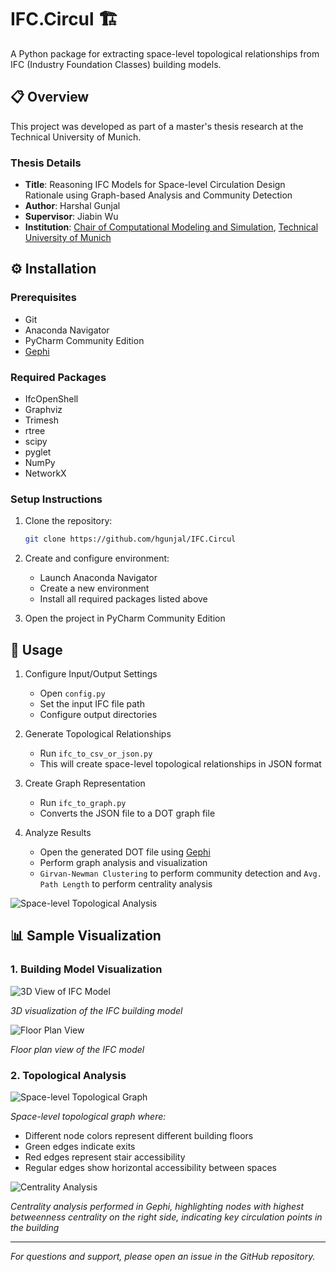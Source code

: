 # IFC.Circul 🏗️

A Python package for extracting space-level topological relationships from IFC (Industry Foundation Classes) building models.

## 📋 Overview

This project was developed as part of a master's thesis research at the Technical University of Munich.

### Thesis Details
- **Title**: Reasoning IFC Models for Space-level Circulation Design Rationale using Graph-based Analysis and Community Detection
- **Author**: Harshal Gunjal
- **Supervisor**: Jiabin Wu
- **Institution**: [Chair of Computational Modeling and Simulation](https://www.cee.ed.tum.de/cms/home/), [Technical University of Munich](https://www.tum.de/)

## ⚙️ Installation

### Prerequisites
- Git
- Anaconda Navigator
- PyCharm Community Edition
- [Gephi](https://gephi.org/)

### Required Packages
- IfcOpenShell
- Graphviz
- Trimesh
- rtree
- scipy
- pyglet
- NumPy
- NetworkX

### Setup Instructions

1. Clone the repository:
   ```bash
   git clone https://github.com/hgunjal/IFC.Circul
   ```

2. Create and configure environment:
   - Launch Anaconda Navigator
   - Create a new environment
   - Install all required packages listed above

3. Open the project in PyCharm Community Edition

## 🚀 Usage

1. Configure Input/Output Settings
   - Open `config.py`
   - Set the input IFC file path
   - Configure output directories

2. Generate Topological Relationships
   - Run `ifc_to_csv_or_json.py`
   - This will create space-level topological relationships in JSON format

3. Create Graph Representation
   - Run `ifc_to_graph.py`
   - Converts the JSON file to a DOT graph file

4. Analyze Results
   - Open the generated DOT file using [Gephi](https://gephi.org/)
   - Perform graph analysis and visualization
   - `Girvan-Newman Clustering` to perform community detection and `Avg. Path Length` to perform centrality analysis

![Space-level Topological Analysis](https://github.com/user-attachments/assets/5a009e72-d360-4cc2-a91f-03d544f827c7)

## 📊 Sample Visualization

### 1. Building Model Visualization
![3D View of IFC Model](https://github.com/user-attachments/assets/79e6c552-e34b-468f-9140-e642bc4c0937)

*3D visualization of the IFC building model*

![Floor Plan View](https://github.com/user-attachments/assets/e0d5d04f-35ec-49c2-b571-093b5df5f2cd)

*Floor plan view of the IFC model*

### 2. Topological Analysis
![Space-level Topological Graph](https://github.com/user-attachments/assets/f4b3173e-877e-4a62-81cb-244547efba58)

*Space-level topological graph where:*
- Different node colors represent different building floors
- Green edges indicate exits
- Red edges represent stair accessibility
- Regular edges show horizontal accessibility between spaces

![Centrality Analysis](https://github.com/user-attachments/assets/fa38951b-7dc9-45f4-9e6e-8cb7a971b759)

*Centrality analysis performed in Gephi, highlighting nodes with highest betweenness centrality on the right side, indicating key circulation points in the building*


---
*For questions and support, please open an issue in the GitHub repository.*
